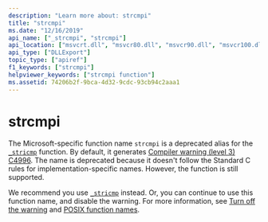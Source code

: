 ```yaml
---
description: "Learn more about: strcmpi"
title: "strcmpi"
ms.date: "12/16/2019"
api_name: ["_strcmpi", "strcmpi"]
api_location: ["msvcrt.dll", "msvcr80.dll", "msvcr90.dll", "msvcr100.dll", "msvcr100_clr0400.dll", "msvcr110.dll", "msvcr110_clr0400.dll", "msvcr120.dll", "msvcr120_clr0400.dll", "ucrtbase.dll"]
api_type: ["DLLExport"]
topic_type: ["apiref"]
f1_keywords: ["strcmpi"]
helpviewer_keywords: ["strcmpi function"]
ms.assetid: 74206b2f-9bca-4d32-9cdc-93cb94c2aaa1
---
```

# strcmpi

The Microsoft-specific function name `strcmpi` is a deprecated alias for the [`_stricmp`](stricmp-wcsicmp-mbsicmp-stricmp-l-wcsicmp-l-mbsicmp-l.md) function. By default, it generates [Compiler warning (level 3) C4996](../../error-messages/compiler-warnings/compiler-warning-level-3-c4996.md). The name is deprecated because it doesn't follow the Standard C rules for implementation-specific names. However, the function is still supported.

We recommend you use [`_stricmp`](stricmp-wcsicmp-mbsicmp-stricmp-l-wcsicmp-l-mbsicmp-l.md) instead. Or, you can continue to use this function name, and disable the warning. For more information, see [Turn off the warning](../../error-messages/compiler-warnings/compiler-warning-level-3-c4996.md#turn-off-the-warning) and [POSIX function names](../../error-messages/compiler-warnings/compiler-warning-level-3-c4996.md#posix-function-names).
